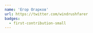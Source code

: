 ```yaml
---
name: 'Егор Огарков'
url: https://twitter.com/windrushfarer
badges:
  - first-contribution-small
---
```

